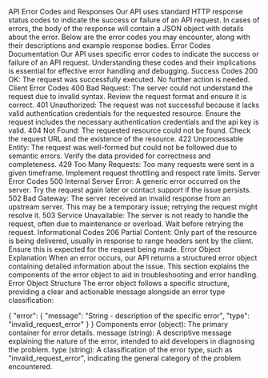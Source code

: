 API Error Codes and Responses
Our API uses standard HTTP response status codes to indicate the success or failure of an API request. In cases of errors, the body of the response will contain a JSON object with details about the error. Below are the error codes you may encounter, along with their descriptions and example response bodies.
Error Codes Documentation
Our API uses specific error codes to indicate the success or failure of an API request. Understanding these codes and their implications is essential for effective error handling and debugging.
Success Codes
200 OK: The request was successfully executed. No further action is needed.
Client Error Codes
400 Bad Request: The server could not understand the request due to invalid syntax. Review the request format and ensure it is correct.
401 Unauthorized: The request was not successful because it lacks valid authentication credentials for the requested resource. Ensure the request includes the necessary authentication credentials and the api key is valid.
404 Not Found: The requested resource could not be found. Check the request URL and the existence of the resource.
422 Unprocessable Entity: The request was well-formed but could not be followed due to semantic errors. Verify the data provided for correctness and completeness.
429 Too Many Requests: Too many requests were sent in a given timeframe. Implement request throttling and respect rate limits.
Server Error Codes
500 Internal Server Error: A generic error occurred on the server. Try the request again later or contact support if the issue persists.
502 Bad Gateway: The server received an invalid response from an upstream server. This may be a temporary issue; retrying the request might resolve it.
503 Service Unavailable: The server is not ready to handle the request, often due to maintenance or overload. Wait before retrying the request.
Informational Codes
206 Partial Content: Only part of the resource is being delivered, usually in response to range headers sent by the client. Ensure this is expected for the request being made.
Error Object Explanation
When an error occurs, our API returns a structured error object containing detailed information about the issue. This section explains the components of the error object to aid in troubleshooting and error handling.
Error Object Structure
The error object follows a specific structure, providing a clear and actionable message alongside an error type classification:

{
  "error": {
    "message": "String - description of the specific error",
    "type": "invalid_request_error"
  }
}
Components
error (object): The primary container for error details.
message (string): A descriptive message explaining the nature of the error, intended to aid developers in diagnosing the problem.
type (string): A classification of the error type, such as "invalid_request_error", indicating the general category of the problem encountered.